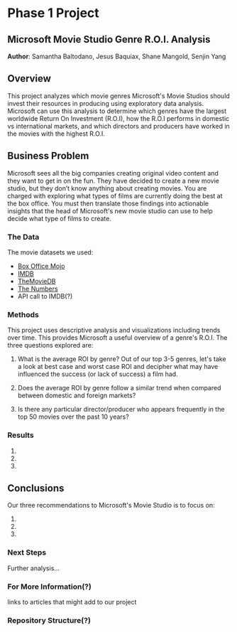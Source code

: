 # Phase 1 Project
## Microsoft Movie Studio Genre R.O.I. Analysis

**Author**: Samantha Baltodano, Jesus Baquiax, Shane Mangold, Senjin Yang


## Overview 

This project analyzes which movie genres Microsoft's Movie Studios should invest their resources in producing using exploratory data analysis. Microsoft can use this analysis to determine which genres have the largest worldwide Return On Investment (R.O.I), how the R.O.I performs in domestic vs international markets, and which directors and producers have worked in the movies with the highest R.O.I.


## Business Problem

Microsoft sees all the big companies creating original video content and they want to get in on the fun. They have decided to create a new movie studio, but they don’t know anything about creating movies. You are charged with exploring what types of films are currently doing the best at the box office. You must then translate those findings into actionable insights that the head of Microsoft's new movie studio can use to help decide what type of films to create.


### The Data

The movie datasets we used:

* [Box Office Mojo](https://www.boxofficemojo.com/)
* [IMDB](https://www.imdb.com/)
* [TheMovieDB](https://www.themoviedb.org/)
* [The Numbers](https://www.the-numbers.com/)
* API call to IMDB(?)


### Methods

This project uses descriptive analysis and visualizations including trends over time. This provides Microsoft a useful overview of a genre's R.O.I. The three questions explored are:

1) What is the average ROI by genre? Out of our top 3-5 genres, let's take a look at best case and worst case ROI and decipher what may have influenced the success (or lack of success) a film had.

2) Does the average ROI by genre follow a similar trend when compared between domestic and foreign markets?

3) Is there any particular director/producer who appears frequently in the top 50 movies over the past 10 years?


### Results


1)

2)

3)


## Conclusions


Our three recommendations to Microsoft's Movie Studio is to focus on:

1) 

2) 

3)


### Next Steps

Further analysis...


### For More Information(?)

links to articles that might add to our project

### Repository Structure(?)

